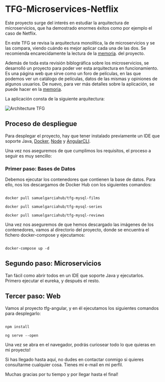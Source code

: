# TFG-Microservices-Netflix

Este proyecto surge del interés en estudiar la arquitectura de microservicios, que ha demostrado enormes éxitos como por ejemplo el caso de Netflix.

En este TFG se revisa la arquitectura monolítica, la de microservicios y se las compara, viendo cuándo es mejor aplicar cada una de las dos. Se recomienda encarecidamente la lectura de la <a href="https://github.com/SamuelGarciaG/TFG-Microservices-Netflix/blob/master/Trabajo%20de%20Fin%20de%20Grado%20Samuel%20Garc%C3%ADa.pdf" target="_blank">memoria</a>. del proyecto.

Además de toda esta revisión biblográfica sobre los microservicios, se desarrolló un proyecto para poder ver esta arquitectura en funcionamiento. Es una página web que sirve como un foro de películas, en las que podemos ver un catálogo de películas, datos de las mismas y opiniones de algunos usuarios. De nuevo, para ver más detalles sobre la aplicación, se puede hacer en la <a href="https://github.com/SamuelGarciaG/TFG-Microservices-Netflix/blob/master/Trabajo%20de%20Fin%20de%20Grado%20Samuel%20Garc%C3%ADa.pdf" target="_blank">memoria</a>.

La aplicación consta de la siguiente arquitectura:

<img title="Architecture TFG" src="https://user-images.githubusercontent.com/47883616/103152318-2ca37900-4787-11eb-8e93-a1ec6155f4f2.png">

## Proceso de despliegue

Para desplegar el proyecto, hay que tener instalado previamente un IDE que soporte Java, <a href="https://www.docker.com/" target="_blank">Docker</a>, <a href="https://nodejs.org/en/" target="_blank">Node</a> y <a href="https://cli.angular.io/" target="_blank">AngularCLI</a>.

Una vez nos aseguremos de que cumplimos los requisitos, el proceso a seguir es muy sencillo:

### Primer paso: Bases de Datos
Debemos ejecutar los contenedores que contienen la base de datos. Para ello, nos los descargamos de Docker Hub con los siguientes comandos:

```shell

docker pull samuelgarciahub/tfg-mysql-films

docker pull samuelgarciahub/tfg-mysql-series

docker pull samuelgarciahub/tfg-mysql-reviews

```

Una vez nos aseguremos de que hemos descargado las imágenes de los contenedores, vamos al directorio del proyecto, donde se encuentra el fichero docker-compose y ejecutamos:

```shell

docker-compose up -d

```

## Segundo paso: Microservicios

Tan fácil como abrir todos en un IDE que soporte Java y ejecutarlos. Primero ejecutar el eureka, y después el resto.

## Tercer paso: Web

Vamos al proyecto tfg-angular, y en él ejecutamos los siguientes comandos para desplegarlo:

```shell

npm install

ng serve --open

```

Una vez se abra en el navegador, podrás curiosear todo lo que quieras en mi proyecto!

Si has llegado hasta aquí, no dudes en contactar conmigo si quieres consultarme cualquier cosa. Tienes mi e-mail en mi perfil.

Muchas gracias por tu tiempo y por llegar hasta el final!
